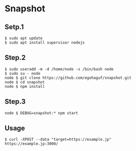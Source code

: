 # Snapshot

## Setp.1

```
$ sudo apt update
$ sudo apt install supervisor nodejs
```

## Step.2

```
$ sudo useradd -m -d /home/node -s /bin/bash node
$ sudo su - node
node $ git clone https://github.com/egohaguf/snapshot.git
node $ cd snapshot
node $ npm install
```

## Step.3

```
node $ DEBUG=snapshot:* npm start
```
## Usage

```
$ curl -XPOST --data "target=https://example.jp" https://example.jp:3000/
```
